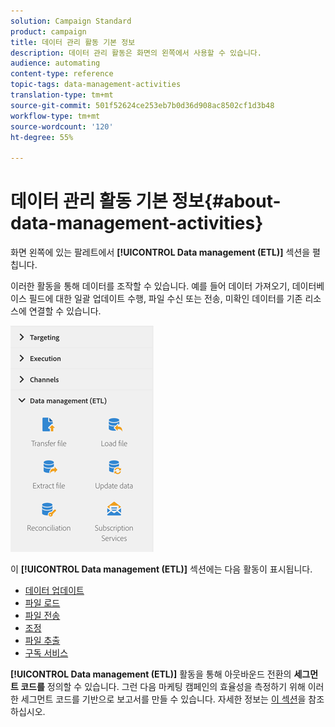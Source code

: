 ```yaml
---
solution: Campaign Standard
product: campaign
title: 데이터 관리 활동 기본 정보
description: 데이터 관리 활동은 화면의 왼쪽에서 사용할 수 있습니다.
audience: automating
content-type: reference
topic-tags: data-management-activities
translation-type: tm+mt
source-git-commit: 501f52624ce253eb7b0d36d908ac8502cf1d3b48
workflow-type: tm+mt
source-wordcount: '120'
ht-degree: 55%

---
```



# 데이터 관리 활동 기본 정보{#about-data-management-activities}

화면 왼쪽에 있는 팔레트에서 **[!UICONTROL Data management (ETL)]** 섹션을 펼칩니다.

이러한 활동을 통해 데이터를 조작할 수 있습니다. 예를 들어 데이터 가져오기, 데이터베이스 필드에 대한 일괄 업데이트 수행, 파일 수신 또는 전송, 미확인 데이터를 기존 리소스에 연결할 수 있습니다.

![](assets/wkf_etl_activities.png)

이 **[!UICONTROL Data management (ETL)]** 섹션에는 다음 활동이 표시됩니다.

* [데이터 업데이트](../../automating/using/update-data.md)
* [파일 로드](../../automating/using/load-file.md)
* [파일 전송](../../automating/using/transfer-file.md)
* [조정](../../automating/using/reconciliation.md)
* [파일 추출](../../automating/using/extract-file.md)
* [구독 서비스](../../automating/using/subscription-services.md)

**[!UICONTROL Data management (ETL)]** 활동을 통해 아웃바운드 전환의 **세그먼트 코드를** 정의할 수 있습니다. 그런 다음 마케팅 캠페인의 효율성을 측정하기 위해 이러한 세그먼트 코드를 기반으로 보고서를 만들 수 있습니다. 자세한 정보는 [이 섹션](../../reporting/using/creating-a-report-workflow-segment.md)을 참조하십시오.
